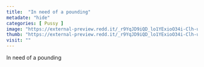 ```yaml
---
title:  "In need of a pounding"
metadate: "hide"
categories: [ Pussy ]
image: "https://external-preview.redd.it/_r9YqJD9iQD_lo1YExioO34i-Clh-uhtV3OjjX7lBqk.jpg?auto=webp&s=3f41a29843431645a02ef4d675d0c99601ecfb86"
thumb: "https://external-preview.redd.it/_r9YqJD9iQD_lo1YExioO34i-Clh-uhtV3OjjX7lBqk.jpg?width=640&crop=smart&auto=webp&s=82ce5661482cdc8517931110dde0af75f352a476"
visit: ""
---
```

In need of a pounding
